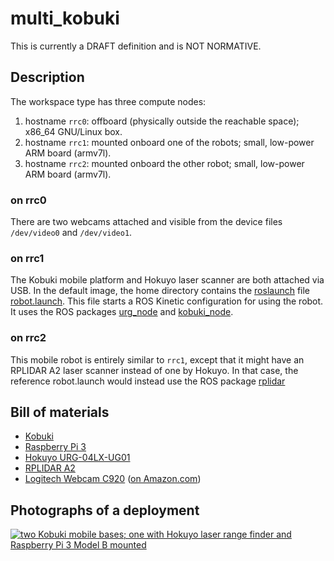 multi_kobuki
============

<div class="alert alert-danger" role="alert">This is currently a DRAFT definition and is NOT NORMATIVE.</div>

Description
-----------

The workspace type has three compute nodes:

1. hostname `rrc0`: offboard (physically outside the reachable space); x86_64 GNU/Linux box.
2. hostname `rrc1`: mounted onboard one of the robots; small, low-power ARM board (armv7l).
3. hostname `rrc2`: mounted onboard the other robot; small, low-power ARM board (armv7l).

### on rrc0

There are two webcams attached and visible from the device files `/dev/video0`
and `/dev/video1`.

### on rrc1

The Kobuki mobile platform and Hokuyo laser scanner are both attached via USB.
In the default image, the home directory contains the
[roslaunch](https://wiki.ros.org/roslaunch) file [robot.launch](
https://github.com/rerobots/workspaces/blob/master/src/basic_kobuki/robot.launch).
This file starts a ROS Kinetic configuration for using the robot.
It uses the ROS packages [urg_node](https://wiki.ros.org/urg_node) and
[kobuki_node](https://wiki.ros.org/kobuki_node).

### on rrc2

This mobile robot is entirely similar to `rrc1`, except that it might have an
RPLIDAR A2 laser scanner instead of one by Hokuyo. In that case, the reference
robot.launch would instead use the ROS package [rplidar](https://wiki.ros.org/rplidar)


Bill of materials
-----------------

* [Kobuki](http://kobuki.yujinrobot.com/)
* [Raspberry Pi 3](https://www.raspberrypi.org/products/raspberry-pi-3-model-b/)
* [Hokuyo URG-04LX-UG01](https://www.hokuyo-aut.jp/search/single.php?serial=166)
* [RPLIDAR A2](https://www.slamtec.com/en/lidar/A2)
* [Logitech Webcam C920](https://www.logitech.com/en-us/product/hd-pro-webcam-c920) ([on Amazon.com](https://www.amazon.com/gp/product/B006JH8T3S/))


Photographs of a deployment
---------------------------

<a title="enlarge" href="figures/multi_kobuki_cornerview.jpg">![two Kobuki mobile bases; one with Hokuyo laser range finder and Raspberry Pi 3 Model B mounted](figures/480px-multi_kobuki_cornerview.jpg)</a>
